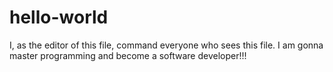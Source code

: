 # hello-world

I, as the editor of this file, command everyone who sees this file.  I am gonna master programming and become a software developer!!!

